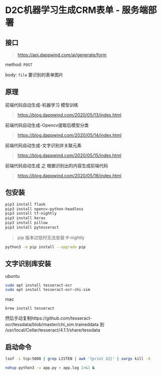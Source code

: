 
# D2C机器学习生成CRM表单 - 服务端部署

## 接口

> https://api.dappwind.com/ai/generate/form

method:  `POST`

body: `file`  要识别的表单图片

## 原理
前端代码自动生成-机器学习 模型训练
> https://blog.dappwind.com/2020/05/13/index.html

前端代码自动生成-Opencv提取后模型分类
> https://blog.dappwind.com/2020/05/14/index.html

前端代码自动生成-文字识别并关联元素
> https://blog.dappwind.com/2020/05/15/index.html

前端代码自动生成 之 根据识别出的内容生成前端代码
> https://blog.dappwind.com/2020/05/18/index.html


## 包安装
```bash
pip3 install flask
pip3 install opencv-python-headless
pip3 install tf-nightly
pip3 install keras
pip3 install pillow
pip3 install pytesseract
```

>pip 版本过低时无法安装 tf-nightly
```bash
python3 -m pip install --upgrade pip
```

## 文字识别库安装
ubuntu
```bash
sudo apt install tesseract-ocr
sudo apt install tesseract-ocr-chi-sim
```
mac
```
brew install tesseract
```
然后手动复制https://github.com/tesseract-ocr/tessdata/blob/master/chi_sim.traineddata
到 /usr/local/Cellar/tesseract/4.1.1/share/tessdata


## 启动命令

```bash
lsof -i tcp:5000 | grep LISTEN | awk '{print $2}' | xargs kill -9

nohup python3 -u app.py > app.log 2>&1 &
```